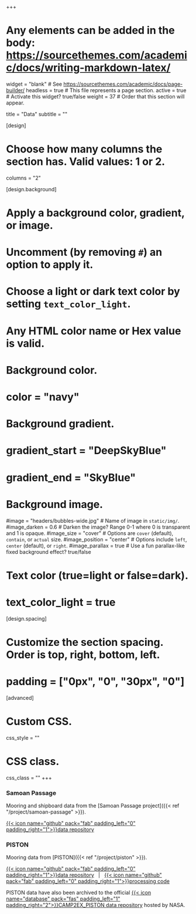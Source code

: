 +++
# Any elements can be added in the body: https://sourcethemes.com/academic/docs/writing-markdown-latex/

widget = "blank"  # See https://sourcethemes.com/academic/docs/page-builder/
headless = true  # This file represents a page section.
active = true  # Activate this widget? true/false
weight = 37  # Order that this section will appear.

title = "Data"
subtitle = ""

[design]
  # Choose how many columns the section has. Valid values: 1 or 2.
  columns = "2"

[design.background]
  # Apply a background color, gradient, or image.
  #   Uncomment (by removing `#`) an option to apply it.
  #   Choose a light or dark text color by setting `text_color_light`.
  #   Any HTML color name or Hex value is valid.

  # Background color.
  # color = "navy"
  
  # Background gradient.
  # gradient_start = "DeepSkyBlue"
  # gradient_end = "SkyBlue"
  
  # Background image.
  #image = "headers/bubbles-wide.jpg"  # Name of image in `static/img/`.
  #image_darken = 0.6  # Darken the image? Range 0-1 where 0 is transparent and 1 is opaque.
  #image_size = "cover"  #  Options are `cover` (default), `contain`, or `actual` size.
  #image_position = "center"  # Options include `left`, `center` (default), or `right`.
  #image_parallax = true  # Use a fun parallax-like fixed background effect? true/false

  # Text color (true=light or false=dark).
  # text_color_light = true

[design.spacing]
  # Customize the section spacing. Order is top, right, bottom, left.
  # padding = ["0px", "0", "30px", "0"]

[advanced]
 # Custom CSS. 
 css_style = ""
 
 # CSS class.
 css_class = ""
+++
<!-- I {{< icon name="heart" pack="fas" padding_left="0" padding_right="0" >}} Open Data & Reproducible Research. -->

### Samoan Passage
Mooring and shipboard data from the [Samoan Passage project]({{< ref "/project/samoan-passage" >}}).

[{{< icon name="github" pack="fab" padding_left="0" padding_right="1">}}data repository](https://github.com/gunnarvoet/sp-data-archive)

### PISTON
Mooring data from [PISTON]({{< ref "/project/piston" >}}). 

[{{< icon name="github" pack="fab" padding_left="0" padding_right="1">}}data repository](https://github.com/gunnarvoet/piston-mooring-data)
&nbsp; | &nbsp;
[{{< icon name="github" pack="fab" padding_left="0" padding_right="1">}}processing code](https://github.com/gunnarvoet/piston-proc)

PISTON data have also been archived to the official [{{< icon name="database" pack="fas" padding_left="1" padding_right="2">}}CAMP2EX_PISTON data repository](https://www-air.larc.nasa.gov/cgi-bin/ArcView/camp2ex?MOORING=1) hosted by NASA.
